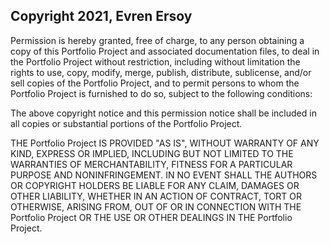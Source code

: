 ## Copyright 2021, Evren Ersoy

Permission is hereby granted, free of charge, to any person obtaining a copy of this Portfolio Project and associated documentation files, to deal in the Portfolio Project without restriction, including without limitation the rights to use, copy, modify, merge, publish, distribute, sublicense, and/or sell copies of the Portfolio Project, and to permit persons to whom the Portfolio Project is furnished to do so, subject to the following conditions:

The above copyright notice and this permission notice shall be included in all copies or substantial portions of the Portfolio Project.

THE Portfolio Project IS PROVIDED "AS IS", WITHOUT WARRANTY OF ANY KIND, EXPRESS OR IMPLIED, INCLUDING BUT NOT LIMITED TO THE WARRANTIES OF MERCHANTABILITY, FITNESS FOR A PARTICULAR PURPOSE AND NONINFRINGEMENT. IN NO EVENT SHALL THE AUTHORS OR COPYRIGHT HOLDERS BE LIABLE FOR ANY CLAIM, DAMAGES OR OTHER LIABILITY, WHETHER IN AN ACTION OF CONTRACT, TORT OR OTHERWISE, ARISING FROM, OUT OF OR IN CONNECTION WITH THE Portfolio Project OR THE USE OR OTHER DEALINGS IN THE Portfolio Project.
